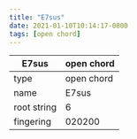 ```yaml
---
title: "E7sus"
date: 2021-01-10T10:14:17-0800
tags: [open chord]
---
```


|E7sus|open chord|
|---|---|
|type|open chord|
|name|E7sus|
|root string|6|
|fingering|020200|
